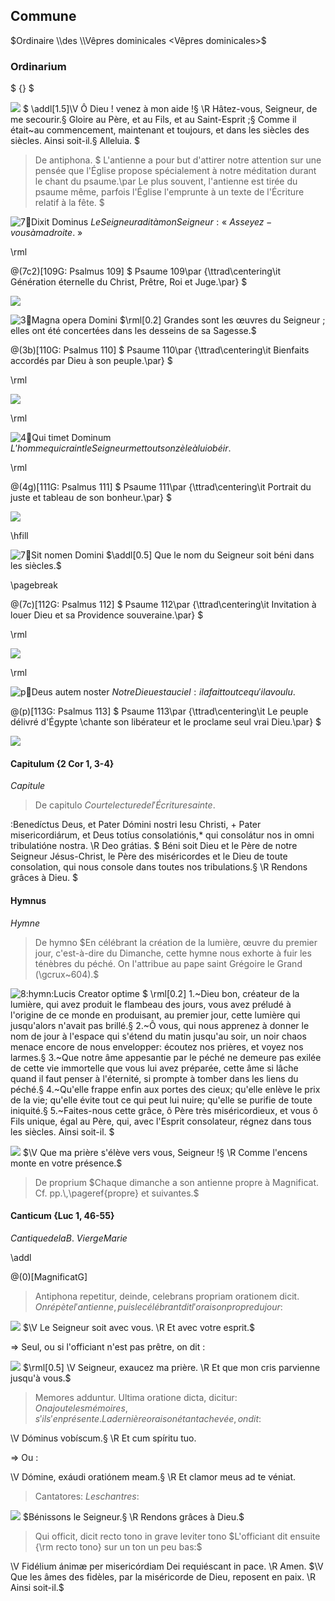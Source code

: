 ## Commune

$Ordinaire \\des \\Vêpres dominicales <Vêpres dominicales>$

### Ordinarium

$ {} <Ordinaire>$

![](deus_in_adiutorium)
$
\addl[1.5]\V Ô Dieu ! venez à mon aide !§
\R Hâtez-vous, Seigneur, de me secourir.§
Gloire au Père, et au Fils, et au Saint-Esprit ;§
Comme il était~au commencement, maintenant et toujours, et dans les siècles des siècles. Ainsi soit-il.§
Alleluia.
$

> De antiphona.
> $
> L'antienne a pour but d'attirer notre attention sur une pensée que l'Église
> propose spécialement à notre méditation durant le chant du psaume.\par
> Le plus souvent, l'antienne est tirée du psaume même, parfois l'Église l'emprunte à un texte
> de l'Écriture relatif à la fête.
> $

![7:ant:Dixit Dominus](dixit_dominus)
$Le Seigneur a dit à mon Seigneur: «~Asseyez-vous à ma droite.~»$

\rml

@(7c2)[109G: Psalmus 109]
$
Psaume 109\par
{\ttrad\centering\it Génération éternelle du Christ, Prêtre, Roi et Juge.\par}
$

![](dixit_dominus.ant)

![3:ant:Magna opera Domini](magna_opera)
$\rml[0.2] Grandes sont les œuvres du Seigneur ; elles ont été concertées dans les desseins de sa Sagesse.$

@(3b)[110G: Psalmus 110]
$
Psaume 110\par
{\ttrad\centering\it Bienfaits accordés par Dieu à son peuple.\par}
$

\rml

![](magna_opera.ant)

\rml

![4:ant:Qui timet Dominum](qui_timet)
$L'homme qui craint le Seigneur met tout son zèle à lui obéir.$

\rml

@(4g)[111G: Psalmus 111]
$
Psaume 111\par
{\ttrad\centering\it Portrait du juste et tableau de son bonheur.\par}
$

![](qui_timet.ant)

\hfill

![7:ant:Sit nomen Domini](sit_nomen)
$\addl[0.5] Que le nom du Seigneur soit béni dans les siècles.$

\pagebreak

@(7c)[112G: Psalmus 112]
$
Psaume 112\par
{\ttrad\centering\it Invitation à louer Dieu et sa Providence souveraine.\par}
$

\rml

![](sit_nomen.ant)

\rml

![p:ant:Deus autem noster](deus_autem_noster)
$Notre Dieu est au ciel : il a fait tout ce qu'il a voulu.$

@(p)[113G: Psalmus 113]
$
Psaume 113\par
{\ttrad\centering\it Le peuple délivré d'Égypte \\chante son libérateur et le proclame seul vrai Dieu.\par}
$

![](deus_autem_noster.ant)

#### Capitulum {2 Cor 1, 3-4}

$Capitule$

> De capitulo
> $Courte lecture de l'Écriture sainte.$

:Benedíctus Deus, et Pater Dómini nostri Iesu Christi, + Pater misericordiárum,
et Deus totíus consolatiónis,\* qui consolátur nos in omni tribulatióne nostra.
\R Deo grátias.
$
Béni soit Dieu et le Père de notre Seigneur Jésus-Christ, le Père des miséricordes
et le Dieu de toute consolation, qui nous console dans toutes nos tribulations.§
\R Rendons grâces à Dieu.
$

#### Hymnus

$Hymne$

> De hymno
> $En célébrant la création de la lumière, œuvre du premier jour, c'est-à-dire
> du Dimanche, cette hymne nous exhorte à fuir les ténèbres du péché.
> On l'attribue au pape saint Grégoire le Grand (\gcrux~604).$

![8:hymn:Lucis Creator optime](lucis_creator_optime)
$
    \rml[0.2] 1.~Dieu bon, créateur de la lumière,
qui avez produit le flambeau des jours,
vous avez préludé à l'origine de ce monde en produisant,
au premier jour, cette lumière qui jusqu'alors n'avait pas brillé.§
    2.~Ô vous, qui nous apprenez à donner le nom de jour à l'espace
qui s'étend du matin jusqu'au soir,
un noir chaos menace encore de nous envelopper:
écoutez nos prières, et voyez nos larmes.§
    3.~Que notre âme appesantie par le péché ne demeure pas exilée
de cette vie immortelle que vous lui avez préparée,
cette âme si lâche quand il faut penser à l'éternité,
si prompte à tomber dans les liens du péché.§
    4.~Qu'elle frappe enfin aux portes des cieux;
qu'elle enlève le prix de la vie;
qu'elle évite tout ce qui peut lui nuire;
qu'elle se purifie de toute iniquité.§
    5.~Faites-nous cette grâce, ô Père très miséricordieux,
et vous ô Fils unique, égal au Père, qui, 
avec l'Esprit consolateur,
régnez dans tous les siècles. Ainsi soit-il.
$

![](dirigatur_domine)
$\V Que ma prière s'élève vers vous, Seigneur !§
\R Comme l'encens monte en votre présence.$

> De proprium
> $Chaque dimanche a son antienne propre à Magnificat. Cf. pp.\,\pageref{propre} et suivantes.$

#### Canticum {Luc 1, 46-55}

$Cantique de la B.~Vierge Marie$

\addl

@(0)[MagnificatG]
${}$

> Antiphona repetitur, deinde, celebrans propriam orationem dicit.
> $On répète l'antienne, puis le célébrant dit l'oraison propre du jour :$

![](dominus_vobiscum)
$\V Le Seigneur soit avec vous. \R Et avec votre esprit.$

=> Seul, ou si l'officiant n'est pas prêtre, on dit :

![](domine_exaudi)
$\rml[0.5] \V Seigneur, exaucez ma prière. \R Et que mon cris parvienne jusqu'à vous.$

> Memores adduntur.
> Ultima oratione dicta, dicitur:
> $On ajoute les mémoires, s'il s'en présente.
> La dernière oraison étant achevée, on dit:$

\V Dóminus vobíscum.§
\R Et cum spíritu tuo.

=> Ou :

\V Dómine, exáudi oratiónem meam.§
\R Et clamor meus ad te véniat.

> Cantatores:
> $Les chantres:$

![](benedicamus_domino)
$Bénissons le Seigneur.§ \R Rendons grâces à Dieu.$

> Qui officit, dicit recto tono in grave leviter tono
> $L'officiant dit ensuite {\rm recto tono} sur un ton un peu bas:$

\V Fidélium ánimæ per misericórdiam Dei requiéscant in pace. \R Amen.
$\V Que les âmes des fidèles, par la miséricorde de Dieu, reposent en paix. \R Ainsi soit-il.$
